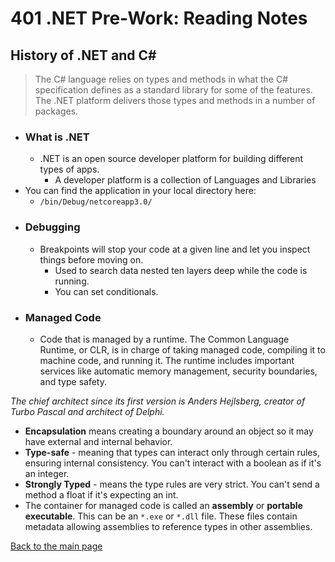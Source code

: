 # 401 .NET Pre-Work: Reading Notes

## History of .NET and C#

> The C# language relies on types and methods in what the C# specification defines as a standard library for some of the features. The .NET platform delivers those types and methods in a number of packages.

+ ### What is .NET
  + .NET is an open source developer platform for building different types of apps.
    + A developer platform is a collection of Languages and Libraries
+ You can find the application in your local directory here:
  + `/bin/Debug/netcoreapp3.0/`
+ ### Debugging
  + Breakpoints will stop your code at a given line and let you inspect things before moving on.
    + Used to search data nested ten layers deep while the code is running.
    + You can set conditionals.
+ ### Managed Code
  + Code that is managed by a runtime.  The Common Language Runtime, or CLR, is in charge of taking managed code, compiling it to machine code, and running it.  The runtime includes important services like automatic memory management, security boundaries, and type safety.

*The chief architect since its first version is Anders Hejlsberg, creator of Turbo Pascal and architect of Delphi.*

+ **Encapsulation** means creating a boundary around an object so it may have external and internal behavior.
+ **Type-safe** - meaning that types can interact only through certain rules, ensuring internal consistency.  You can't interact with a boolean as if it's an integer.
+ **Strongly Typed** - means the type rules are very strict.  You can't send a method a float if it's expecting an int.
+ The container for managed code is called an **assembly** or **portable executable**.  This can be an `*.exe` or `*.dll` file.  These files contain metadata allowing assemblies to reference types in other assemblies.

[Back to the main page](../README.md) 